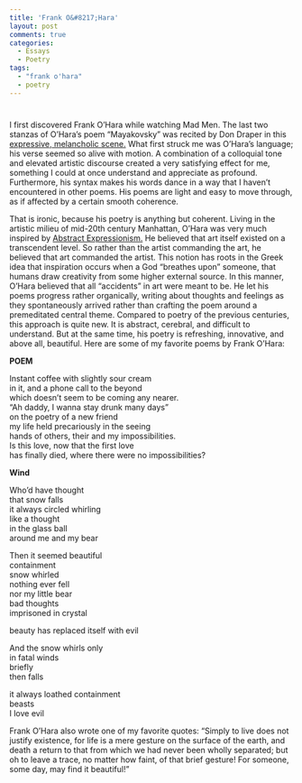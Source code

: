 ```yaml
---
title: 'Frank O&#8217;Hara'
layout: post
comments: true
categories:
  - Essays
  - Poetry
tags:
  - "frank o'hara"
  - poetry
---
```

# 

I first discovered Frank O’Hara while watching Mad Men. The last two stanzas of O’Hara’s poem “Mayakovsky” was recited by Don Draper in this [expressive, melancholic scene.][1] What first struck me was O’Hara’s language; his verse seemed so alive with motion. A combination of a colloquial tone and elevated artistic discourse created a very satisfying effect for me, something I could at once understand and appreciate as profound. Furthermore, his syntax makes his words dance in a way that I haven’t encountered in other poems. His poems are light and easy to move through, as if affected by a certain smooth coherence.

 [1]: http://www.youtube.com/watch?v=9XKN0iZG_4s

That is ironic, because his poetry is anything but coherent. Living in the artistic milieu of mid-20th century Manhattan, O’Hara was very much inspired by [Abstract Expressionism.][2] He believed that art itself existed on a transcendent level. So rather than the artist commanding the art, he believed that art commanded the artist. This notion has roots in the Greek idea that inspiration occurs when a God “breathes upon” someone, that humans draw creativity from some higher external source. In this manner, O’Hara believed that all “accidents” in art were meant to be. He let his poems progress rather organically, writing about thoughts and feelings as they spontaneously arrived rather than crafting the poem around a premeditated central theme. Compared to poetry of the previous centuries, this approach is quite new. It is abstract, cerebral, and difficult to understand. But at the same time, his poetry is refreshing, innovative, and above all, beautiful. Here are some of my favorite poems by Frank O’Hara:

 [2]: http://en.wikipedia.org/wiki/Abstract_expressionism

**POEM**

Instant coffee with slightly sour cream  
in it, and a phone call to the beyond  
which doesn’t seem to be coming any nearer.  
“Ah daddy, I wanna stay drunk many days”  
on the poetry of a new friend  
my life held precariously in the seeing  
hands of others, their and my impossibilities.  
Is this love, now that the first love  
has finally died, where there were no impossibilities?

**Wind**

Who’d have thought  
that snow falls  
it always circled whirling  
like a thought  
in the glass ball  
around me and my bear

Then it seemed beautiful  
containment  
snow whirled  
nothing ever fell  
nor my little bear  
bad thoughts  
imprisoned in crystal

beauty has replaced itself with evil

And the snow whirls only  
in fatal winds  
briefly  
then falls

it always loathed containment  
beasts  
I love evil

Frank O’Hara also wrote one of my favorite quotes: “Simply to live does not justify existence, for life is a mere gesture on the surface of the earth, and death a return to that from which we had never been wholly separated; but oh to leave a trace, no matter how faint, of that brief gesture! For someone, some day, may find it beautiful!”
